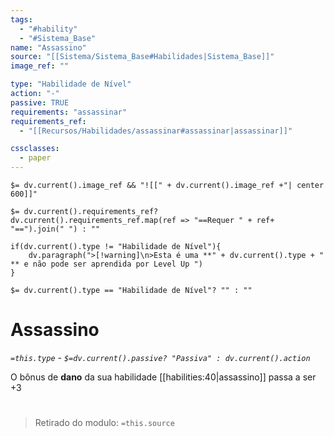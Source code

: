 ```yaml
---
tags:
  - "#hability"
  - "#Sistema_Base"
name: "Assassino"
source: "[[Sistema/Sistema_Base#Habilidades|Sistema_Base]]"
image_ref: ""

type: "Habilidade de Nível"
action: "-"
passive: TRUE
requirements: "assassinar"
requirements_ref: 
  - "[[Recursos/Habilidades/assassinar#assassinar|assassinar]]" 

cssclasses:
  - paper
---
```

`$= dv.current().image_ref && "![[" + dv.current().image_ref +"| center 600]]"`


`$= dv.current().requirements_ref? dv.current().requirements_ref.map(ref => "==Requer " + ref+ "==").join(" ") : ""`

```dataviewjs
if(dv.current().type != "Habilidade de Nível"){
	dv.paragraph(">[!warning]\n>Esta é uma **" + dv.current().type + " ** e não pode ser aprendida por Level Up ")
}
```


`$= dv.current().type == "Habilidade de Nível"? "" : ""`
# Assassino
*`=this.type` - `$=dv.current().passive? "Passiva" : dv.current().action`*

O bônus de **dano** da sua habilidade [[habilities:40|assassino]] passa a ser +3


#
> Retirado do modulo: `=this.source`
